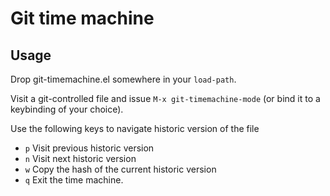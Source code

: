 # Git time machine

## Usage

Drop git-timemachine.el somewhere in your `load-path`.

Visit a git-controlled file and issue `M-x git-timemachine-mode` (or
bind it to a keybinding of your choice).

Use the following keys to navigate historic version of the file
 - `p` Visit previous historic version
 - `n` Visit next historic version
 - `w` Copy the hash of the current historic version
 - `q` Exit the time machine.
 
